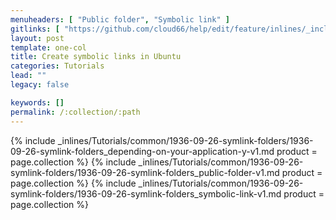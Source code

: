 ```yaml
---
menuheaders: [ "Public folder", "Symbolic link" ]
gitlinks: [ "https://github.com/cloud66/help/edit/feature/inlines/_includes/_inlines/Tutorials/common/1936-09-26-symlink-folders/1936-09-26-symlink-folders_depending-on-your-application-y-v1.md", "https://github.com/cloud66/help/edit/feature/inlines/_includes/_inlines/Tutorials/common/1936-09-26-symlink-folders/1936-09-26-symlink-folders_public-folder-v1.md", "https://github.com/cloud66/help/edit/feature/inlines/_includes/_inlines/Tutorials/common/1936-09-26-symlink-folders/1936-09-26-symlink-folders_symbolic-link-v1.md" ]
layout: post
template: one-col
title: Create symbolic links in Ubuntu
categories: Tutorials
lead: ""
legacy: false

keywords: []
permalink: /:collection/:path
---
```




{% include _inlines/Tutorials/common/1936-09-26-symlink-folders/1936-09-26-symlink-folders_depending-on-your-application-y-v1.md  product = page.collection %}
{% include _inlines/Tutorials/common/1936-09-26-symlink-folders/1936-09-26-symlink-folders_public-folder-v1.md  product = page.collection %}
{% include _inlines/Tutorials/common/1936-09-26-symlink-folders/1936-09-26-symlink-folders_symbolic-link-v1.md  product = page.collection %}